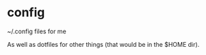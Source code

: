 config
======

~/.config files for me

As well as dotfiles for other things (that would be in the $HOME dir). 
